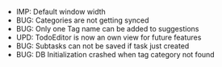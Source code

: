 - IMP: Default window width
- BUG: Categories are not getting synced
- BUG: Only one Tag name can be added to suggestions
- UPD: TodoEditor is now an own view for future features
- BUG: Subtasks can not be saved if task just created
- BUG: DB Initialization crashed when tag category not found